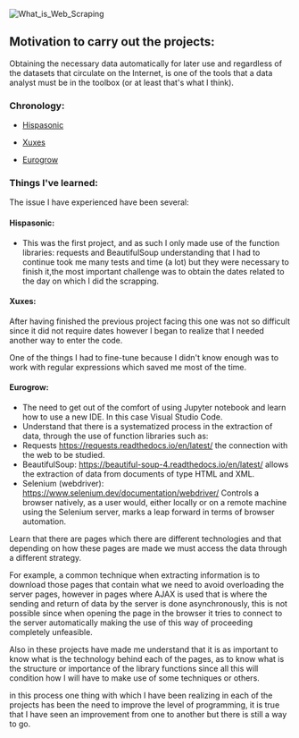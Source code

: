 
![What_is_Web_Scraping](https://technofaq.org/wp-content/uploads/2019/06/What_is_Web_Scraping.png)

## Motivation to carry out the projects:

Obtaining the necessary data automatically for later use and regardless of the datasets that circulate on the Internet, is one of the tools that a data analyst must be in the toolbox (or at least that's what I think).

### Chronology: 

- [Hispasonic](https://www.hispasonic.com/anuncios/teclados-sintetizadores)
 
- [Xuxes](https://www.xuxes.store/) 

- [Eurogrow](https://eurogrow.es/)

### Things I've learned:

The issue I have experienced have been several:

#### Hispasonic:

 - This was the first project, and as such I only made use of the function libraries: requests and BeautifulSoup understanding that I had to continue took me many tests and time (a lot) but they were necessary to finish it,the most important challenge was to obtain the dates related to the day on which I did the scrapping.





#### Xuxes:

After having finished the previous project facing this one was not so difficult since it did not require dates however I began to realize that I needed another way to enter the code.

One of the things I had to fine-tune because I didn't know enough was to work with regular expressions which saved me most of the time.

#### Eurogrow:

- The need to get out of the comfort of using Jupyter notebook and learn how to use a new IDE. In this case Visual Studio Code.
- Understand that there is a systematized process in the extraction of data, through the use of function libraries such as:
 - Requests https://requests.readthedocs.io/en/latest/ the connection with the web to be studied.
 - BeautifulSoup: https://beautiful-soup-4.readthedocs.io/en/latest/ allows the extraction of data from documents of type HTML and XML.
 - Selenium (webdriver): https://www.selenium.dev/documentation/webdriver/ Controls a browser natively, as a user would, either locally or on a remote machine using the Selenium server, marks a leap forward in terms of browser automation.

Learn that there are pages which there are different technologies and that depending on how these pages are made we must access the data through a different strategy.

For example, a common technique when extracting information is to download those pages that contain what we need to avoid overloading the server pages, 
however in pages where AJAX is used that is where the sending and return of data by the server is done asynchronously, this is not possible since 
when opening the page in the browser it tries to connect to the server automatically making the use of this way of proceeding completely unfeasible.

Also in these projects have made me understand that it is as important to know what is the technology behind each of the pages, as to know what is the structure or importance of the library functions since all this will condition how I will have to make use of some techniques or others.

in this process one thing with which I have been realizing in each of the projects has been the need to improve the level of programming, it is true that I have seen an improvement from one to another but there is still a way to go.









